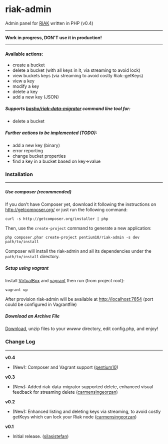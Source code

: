 riak-admin
==========

Admin panel for [RIAK](http://basho.com/riak/) written in PHP (v0.4)

***************************
<b>Work in progress, DON'T use it in production!</b>
***************************

#### Available actions:
- create a bucket
- delete a bucket (with all keys in it, via streaming to avoid lock)
- view buckets keys (via streaming to avoid costly Riak::getKeys)
- view a key
- modify a key
- delete a key
- add a new key (JSON)

##### Supports [basho/riak-data-migrator](https://github.com/basho/riak-data-migrator) command line tool for:
- delete a bucket


#####  Further actions to be implemented (TODO):
- add a new key (binary)
- error reporting
- change bucket properties
- find a key in a bucket based on key=>value


### Installation
***************************

##### Use composer (*recommended*)

If you don't have Composer yet, download it following the instructions on http://getcomposer.org/ or just run the following command:

    curl -s http://getcomposer.org/installer | php

Then, use the `create-project` command to generate a new application:

    php composer.phar create-project pentium10/riak-admin -s dev path/to/install

Composer will install the riak-admin and all its dependencies under the `path/to/install` directory.

##### Setup using vagrant

Install [VirtualBox](https://www.virtualbox.org/wiki/Downloads) and [vagrant](http://www.vagrantup.com/downloads.html) then run (from project root):

    vagrant up

After provision riak-admin will be available at [http://localhost:7654](http://localhost:7654) (port could be configured in Vagrantfile)

##### Download an Archive File

[Download](https://github.com/pentium10/riak-admin/archive/master.zip), unzip files to your *wwww* directory, edit config.php, and enjoy!


### Change Log 
***************************
**v0.4**
- (New): Composer and Vagrant support ([pentium10](https://github.com/pentium10))

**v0.3**
- (New): Added riak-data-migrator supported delete, enhanced visual feedback for streaming delete ([carmensingeorzan](https://github.com/carmensingeorzan))

**v0.2**
- (New): Enhanced listing and deleting keys via streaming, to avoid costly getKeys which can lock your Riak node ([carmensingeorzan](https://github.com/carmensingeorzan))

**v0.1**
- Initial release. ([silasistefan](https://github.com/silasistefan))